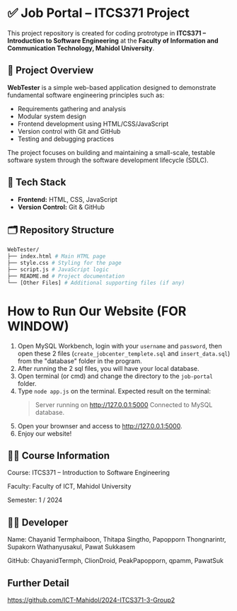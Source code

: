 # ✅ Job Portal – ITCS371 Project

This project repository is created for coding protrotype in **ITCS371 – Introduction to Software Engineering** at the **Faculty of Information and Communication Technology, Mahidol University**.

## 📌 Project Overview

**WebTester** is a simple web-based application designed to demonstrate fundamental software engineering principles such as:

- Requirements gathering and analysis
- Modular system design
- Frontend development using HTML/CSS/JavaScript
- Version control with Git and GitHub
- Testing and debugging practices

The project focuses on building and maintaining a small-scale, testable software system through the software development lifecycle (SDLC).

## 🧱 Tech Stack

- **Frontend:** HTML, CSS, JavaScript
- **Version Control:** Git & GitHub

## 🗂️ Repository Structure
```bash
WebTester/
├── index.html # Main HTML page
├── style.css # Styling for the page
├── script.js # JavaScript logic
├── README.md # Project documentation
└── [Other Files] # Additional supporting files (if any)
```
# How to Run Our Website (FOR WINDOW)

1. Open MySQL Workbench, login with your `username` and `password`, then open these 2 files (`create_jobcenter_templete.sql` and `insert_data.sql`) from the "database" folder in the program.
2. After running the 2 sql files, you will have your local database.
3. Open terminal (or cmd) and change the directory to the `job-portal` folder.
4. Type ```node app.js``` on the terminal.
Expected result on the terminal:
   > Server running on http://127.0.0.1:5000
   Connected to MySQL database.
5. Open your brownser and access to http://127.0.0.1:5000.
6. Enjoy our website!

## 🧑‍🎓 Course Information
Course: ITCS371 – Introduction to Software Engineering

Faculty: Faculty of ICT, Mahidol University

Semester: 1 / 2024

## 👩‍💻 Developer
Name: Chayanid Termphaiboon, Thitapa Singtho, Papopporn Thongnarintr, Supakorn Wathanyusakul, Pawat Sukkasem

GitHub: ChayanidTermph, ClionDroid, PeakPapopporn, qpamm, PawatSuk

## Further Detail
https://github.com/ICT-Mahidol/2024-ITCS371-3-Group2

